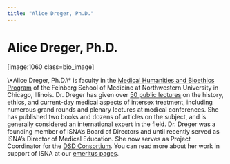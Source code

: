 ```yaml
---
title: "Alice Dreger, Ph.D."
---
```


# Alice Dreger, Ph.D.

<p>[image:1060 class=bio_image]  </p>

<p>\*Alice Dreger, Ph.D.\* is faculty in the <a href="http://www.medschool.northwestern.edu/mhb/">Medical Humanities and Bioethics Program</a> of the Feinberg School of Medicine at Northwestern University in Chicago, Illinois. Dr. Dreger has given over <a href="http://www.alicedreger.com/speaking/lectures">50 public lectures</a> on the history, ethics, and current-day medical aspects of intersex treatment, including numerous grand rounds and plenary lectures at medical conferences. She has published two books and dozens of articles on the subject, and is generally considered an international expert in the field. Dr. Dreger was a founding member of <span class="caps">ISNA</span>&#8217;s Board of Directors and until recently served as <span class="caps">ISNA</span>&#8217;s Director of Medical Education. She now serves as Project Coordinator for the <a href="http://dsdguidelines.org"><span class="caps">DSD</span> Consortium</a>. You can read more about her work in support of <span class="caps">ISNA</span> at our <a href="http://www.isna.org/about/emeritus/">emeritus pages</a>.</p>